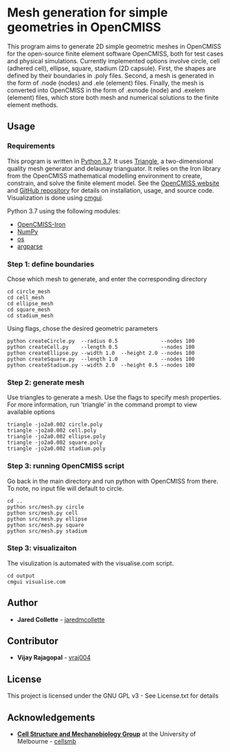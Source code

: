 # Mesh generation for simple geometries in OpenCMISS
 
This program aims to generate 2D simple geometric meshes in OpenCMISS for the open-source finite element software OpenCMISS, both for test cases and physical simulations. Currently implemented options involve circle, cell (adhered cell), ellipse, square, stadium (2D capsule). First, the shapes are defined by their boundaries in .poly files. Second, a mesh is generated in the form of .node (nodes) and .ele (element) files. Finally, the mesh is converted into OpenCMISS in the form of .exnode (node) and .exelem (element) files, which store both mesh and numerical solutions to the finite element methods. 


## Usage

### Requirements
This program is written in [Python 3.7](https://www.python.org/downloads/release/python-370/). It uses [Triangle](https://www.cs.cmu.edu/~quake/triangle.html), a two-dimensional quality mesh generator and delaunay trianguator. It relies on the Iron library from the OpenCMISS mathematical modelling environment to create, constrain, and solve the finite element model. See the [OpenCMISS website](https://www.opencmiss.org) and [GitHub repository](https://github.com/OpenCMISS/iron) for details on installation, usage, and source code. Visualization is done using [cmgui](https://www.cmiss.org/cmgui).

Python 3.7 using the following modules:

* [OpenCMISS-Iron](https://www.opencmiss.org/)
* [NumPy](https://www.numpy.org/)
* [os](https://docs.python.org/3/library/os.html)
* [argparse](https://docs.python.org/3/library/argparse.html)


### Step 1: define boundaries
Chose which mesh to generate, and enter the corresponding directory

```
cd circle_mesh
cd cell_mesh
cd ellipse_mesh
cd square_mesh
cd stadium_mesh
```

Using flags, chose the desired geometric parameters

```
python createCircle.py  --radius 0.5              --nodes 100
python createCell.py    --length 0.5              --nodes 100
python createEllipse.py --width 1.0  --height 2.0 --nodes 100
python createSquare.py  --length 1.0              --nodes 100
python createStadium.py --width 2.0  --height 0.5 --nodes 100
```


### Step 2: generate mesh
Use triangles to generate a mesh. Use the flags to specify mesh properties. For more information, run 'triangle' in the command prompt to view available options

```
triangle -jo2a0.002 circle.poly
triangle -jo2a0.002 cell.poly
triangle -jo2a0.002 ellipse.poly
triangle -jo2a0.002 square.poly
triangle -jo2a0.002 stadium.poly
```


### Step 3: running OpenCMISS script

Go back in the main directory and run python with OpenCMISS from there. To note, no input file will default to circle.

```
cd ..
python src/mesh.py circle
python src/mesh.py cell
python src/mesh.py ellipse
python src/mesh.py square
python src/mesh.py stadium
```


### Step 3: visualizaiton

The visulization is automated with the visualise.com script.

```
cd output
cmgui visualise.com
```


## Author

* **Jared Collette** - [jaredmcollette](https://github.com/jaredmcollette)


## Contributor

* **Vijay Rajagopal** - [vraj004](https://github.com/vraj004)


## License

This project is licensed under the GNU GPL v3 - See License.txt for details


## Acknowledgements

* [**Cell Structure and Mechanobiology Group**](https://cellularsmb.org/) at the University of Melbourne - [cellsmb](https://github.com/cellsmb)
